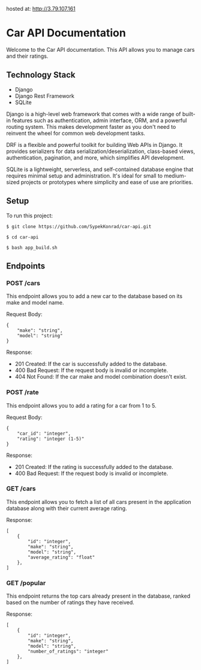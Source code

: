 hosted at: http://3.79.107.161

# Car API Documentation
Welcome to the Car API documentation. This API allows you to manage cars and their ratings.

## Technology Stack
* Django 
* Django Rest Framework
* SQLite

Django is a high-level web framework that comes with a wide range of built-in features such as authentication, admin interface, ORM, and a powerful routing system. This makes development faster as you don't need to reinvent the wheel for common web development tasks.

DRF is a flexible and powerful toolkit for building Web APIs in Django. It provides serializers for data serialization/deserialization, class-based views, authentication, pagination, and more, which simplifies API development.

SQLite is a lightweight, serverless, and self-contained database engine that requires minimal setup and administration. It's ideal for small to medium-sized projects or prototypes where simplicity and ease of use are priorities.

## Setup
To run this project:

```
$ git clone https://github.com/SypekKonrad/car-api.git
```
```
$ cd car-api
```
```
$ bash app_build.sh
```

## Endpoints

### POST /cars
This endpoint allows you to add a new car to the database based on its make and model name.

Request Body:
```
{
    "make": "string",
    "model": "string"
}

```
Response:
* 201 Created: If the car is successfully added to the database.
* 400 Bad Request: If the request body is invalid or incomplete.
* 404 Not Found: If the car make and model combination doesn't exist.

### POST /rate

This endpoint allows you to add a rating for a car from 1 to 5.

Request Body:
```
{
    "car_id": "integer",
    "rating": "integer (1-5)"
}
```
Response:
* 201 Created: If the rating is successfully added to the database.
* 400 Bad Request: If the request body is invalid or incomplete.


### GET /cars

This endpoint allows you to fetch a list of all cars present in the application database along with their current average rating.

Response:
```
[
    {
        "id": "integer",
        "make": "string",
        "model": "string",
        "average_rating": "float"
    },
]
```

### GET /popular

This endpoint returns the top cars already present in the database, ranked based on the number of ratings they have received.

Response:
```
[
    {
        "id": "integer",
        "make": "string",
        "model": "string",
        "number_of_ratings": "integer"
    },
]

```




